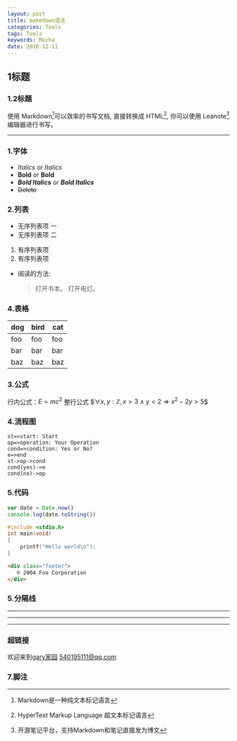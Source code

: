 ```yaml
---
layout: post
title: makedown语法
categories: Tools
tags: Tools
keywords: Mocha
date: 2016-12-11 
---
```



## 1标题

### 1.2标题

使用 Markdown[^1]可以效率的书写文档, 直接转换成 HTML[^2], 你可以使用 Leanote[^Le] 编辑器进行书写。

***

### 1.字体
* *Italics* or _Italics_ 
* **Bold** or __Bold__ 
* ***Bold Italics*** or ___Bold Italics___ 
* ~~Delete~~

### 2.列表
- 无序列表项 一
- 无序列表项 二

1. 有序列表项 
2. 有序列表项 

*   阅读的方法:
    > 打开书本。
    > 打开电灯。

### 4.表格    

dog | bird | cat
----|------|----
foo | foo  | foo
bar | bar  | bar
baz | baz  | baz

### 3.公式
行内公式：$E=mc^2$
整行公式 \$$\forall x, y : \mathbb{Z}, x > 3 \land y < 2 \Rightarrow x^2 - 2y > 5$$

### 4.流程图

```flow
st=>start: Start
op=>operation: Your Operation
cond=>condition: Yes or No?
e=>end
st->op->cond
cond(yes)->e
cond(no)->op
```

### 5.代码

```javascript
var date = Date.now()
console.log(date.toString())
```  

```cpp
#include <stdio.h>
int main(void)
{
    printf("Hello world\n");
}
```

```html
<div class="footer">
   © 2004 Foo Corporation
</div>
```  

### 5.分隔线
***
* * *
---
### 超链接
欢迎来到[gary家园](http://sdriedfish.com)
<540195111@qq.com>



### 7.脚注

[^1]:Markdown是一种纯文本标记语言
[^2]:HyperText Markup Language 超文本标记语言
[^Le]:开源笔记平台，支持Markdown和笔记直接发为博文